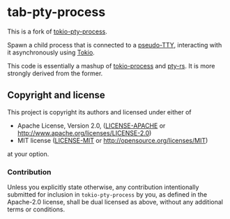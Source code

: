 # tab-pty-process

This is a fork of [tokio-pty-process](https://github.com/pkgw/stund/tree/master/tokio-pty-process).

Spawn a child process that is connected to a
[pseudo-TTY](https://en.wikipedia.org/wiki/Pseudoterminal), interacting with
it asynchronously using [Tokio](https://tokio.rs/).

This code is essentially a mashup of
[tokio-process](https://github.com/alexcrichton/tokio-process) and
[pty-rs](https://github.com/hibariya/pty-rs). It is more strongly derived from
the former.


## Copyright and license

This project is copyright its authors and licensed under either of

 * Apache License, Version 2.0, ([LICENSE-APACHE](LICENSE-APACHE) or
   http://www.apache.org/licenses/LICENSE-2.0)
 * MIT license ([LICENSE-MIT](LICENSE-MIT) or
   http://opensource.org/licenses/MIT)

at your option.

### Contribution

Unless you explicitly state otherwise, any contribution intentionally
submitted for inclusion in `tokio-pty-process` by you, as defined in the
Apache-2.0 license, shall be dual licensed as above, without any additional
terms or conditions.
